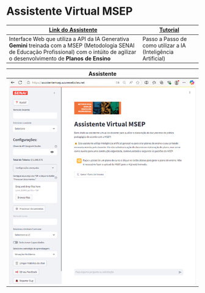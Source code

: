 # Assistente Virtual MSEP
|[Link do Assistente](https://assistentemsep.azurewebsites.net/)|[Tutorial](./IA-Assistente-MSEP.pdf)|
|-|-|
|Interface Web que utiliza a API da IA Generativa **Gemini** treinada com a MSEP (Metodologia SENAI de Educação Profissional) com o intúito de agilizar o desenvolvimento de **Planos de Ensino**|Passo a Passo de como utilizar a IA (Inteligência Artificial)|

|Assistente|
|:-:|
|![Print](./print.png)|

